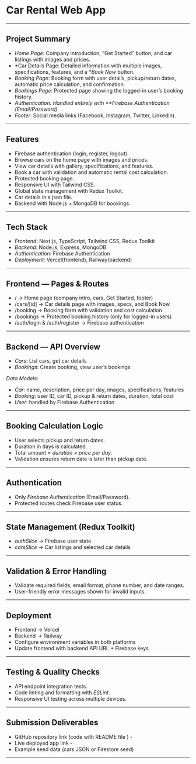 # Car Rental Web App  
---

## Project Summary
- *Home Page*: Company introduction, “Get Started” button, and car listings with images and prices.  
- *Car Details Page: Detailed information with multiple images, specifications, features, and a **Book Now* button.  
- *Booking Page*: Booking form with user details, pickup/return dates, automatic price calculation, and confirmation.  
- *Bookings Page*: Protected page showing the logged-in user’s booking history.  
- *Authentication: Handled entirely with **Firebase Authentication (Email/Password)*.  
- *Footer*: Social media links (Facebook, Instagram, Twitter, LinkedIn).  

---

## Features
- Firebase authentication (login, register, logout).  
- Browse cars on the home page with images and prices.  
- View car details with gallery, specifications, and features.  
- Book a car with validation and automatic rental cost calculation.  
- Protected booking page.  
- Responsive UI with Tailwind CSS.  
- Global state management with Redux Toolkit.
- Car details in a json file. 
- Backend with Node.js + MongoDB for bookings.  

---

## Tech Stack
- *Frontend*: Next.js, TypeScript, Tailwind CSS, Redux Toolkit  
- *Backend*: Node.js, Express, MongoDB  
- *Authentication*: Firebase Authentication  
- *Deployment*: Vercel(frontend), Railway(backend)  

---


## Frontend — Pages & Routes
- / → Home page (company intro, cars, Get Started, footer)  
- /cars/[id] → Car details page with images, specs, and Book Now  
- /booking → Booking form with validation and cost calculation  
- /bookings → Protected booking history (only for logged-in users)  
- /auth/login & /auth/register → Firebase authentication  

---

## Backend — API Overview
- *Cars*: List cars, get car details  
- *Bookings*: Create booking, view user’s bookings  

*Data Models*:
- *Car*: name, description, price per day, images, specifications, features  
- *Booking*: user ID, car ID, pickup & return dates, duration, total cost  
- *User*: handled by Firebase Authentication  

---

## Booking Calculation Logic
- User selects pickup and return dates.  
- Duration in days is calculated.  
- Total amount = *duration × price per day*.  
- Validation ensures return date is later than pickup date.  

---

## Authentication
- Only *Firebase Authentication* (Email/Password).  
- Protected routes check Firebase user status.  

---

## State Management (Redux Toolkit)
- *authSlice* → Firebase user state  
- *carsSlice* → Car listings and selected car details  

---

## Validation & Error Handling
- Validate required fields, email format, phone number, and date ranges.  
- User-friendly error messages shown for invalid inputs.  

---

## Deployment
- Frontend → Vercel 
- Backend → Railway  
- Configure environment variables in both platforms  
- Update frontend with backend API URL + Firebase keys  

---

## Testing & Quality Checks  
- API endpoint integration tests.  
- Code linting and formatting with *ESLint*.  
- Responsive UI testing across multiple devices.  

---



## Submission Deliverables
- GitHub repository link (code with README file ) -  
- Live deployed app link -    
- Example seed data (cars JSON or Firestore seed)
  
---
